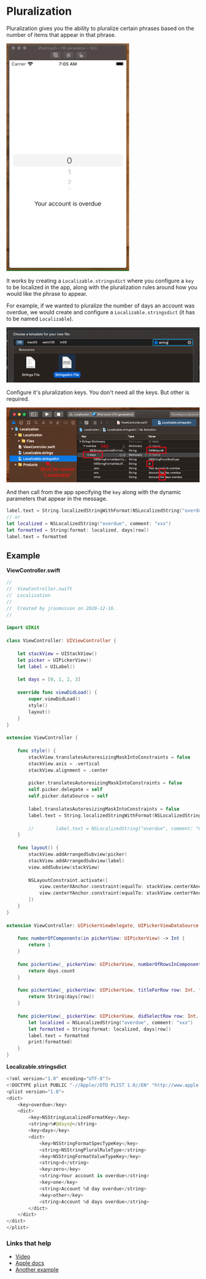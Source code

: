 # Pluralization

Pluralization gives you the ability to pluralize certain phrases based on the number of items that appear in that phrase.

![](images/demo.gif)

It works by creating a `Localizable.stringsdict` where you configure a `key` to be localized in the app, along with the pluralization rules around how you would like the phrase to appear.

For example, if we wanted to pluralize the number of days an account was overdue, we would create and configure a `Localizable.stringsdict` (it has to be named `Localizable`).

![](images/create.png)

Configure it's pluralization keys. You don't need all the keys. But other is required.

![](images/configure.png)

And then call from the app specifying the `key` along with the dynamic parameters that appear in the message.

```swift
label.text = String.localizedStringWithFormat(NSLocalizedString("overdue", comment: "Overdue warning message"), 0)
// or
let localized = NSLocalizedString("overdue", comment: "xxx")
let formatted = String(format: localized, days[row])
label.text = formatted
```

## Example

**ViewController.swift**

```swift
//
//  ViewController.swift
//  Localization
//
//  Created by jrasmusson on 2020-12-16.
//

import UIKit

class ViewController: UIViewController {

    let stackView = UIStackView()
    let picker = UIPickerView()
    let label = UILabel()
    
    let days = [0, 1, 2, 3]
    
    override func viewDidLoad() {
        super.viewDidLoad()
        style()
        layout()
    }
}

extension ViewController {
    
    func style() {
        stackView.translatesAutoresizingMaskIntoConstraints = false
        stackView.axis = .vertical
        stackView.alignment = .center
        
        picker.translatesAutoresizingMaskIntoConstraints = false
        self.picker.delegate = self
        self.picker.dataSource = self
        
        label.translatesAutoresizingMaskIntoConstraints = false
        label.text = String.localizedStringWithFormat(NSLocalizedString("overdue", comment: "Overdue warning message"), 0)
        
        //        label.text = NSLocalizedString("overdue", comment: "Overdue warning message") // regular localized string
    }
    
    func layout() {
        stackView.addArrangedSubview(picker)
        stackView.addArrangedSubview(label)
        view.addSubview(stackView)
        
        NSLayoutConstraint.activate([
            view.centerXAnchor.constraint(equalTo: stackView.centerXAnchor),
            view.centerYAnchor.constraint(equalTo: stackView.centerYAnchor),
        ])
    }
}

extension ViewController: UIPickerViewDelegate, UIPickerViewDataSource {

    func numberOfComponents(in pickerView: UIPickerView) -> Int {
        return 1
    }

    func pickerView(_ pickerView: UIPickerView, numberOfRowsInComponent component: Int) -> Int {
        return days.count
    }

    func pickerView(_ pickerView: UIPickerView, titleForRow row: Int, forComponent component: Int) -> String? {
        return String(days[row])
    }
    
    func pickerView(_ pickerView: UIPickerView, didSelectRow row: Int, inComponent component: Int) {
        let localized = NSLocalizedString("overdue", comment: "xxx")
        let formatted = String(format: localized, days[row])
        label.text = formatted
        print(formatted)
    }
}
```

**Localizable.stringsdict**

```swift
<?xml version="1.0" encoding="UTF-8"?>
<!DOCTYPE plist PUBLIC "-//Apple//DTD PLIST 1.0//EN" "http://www.apple.com/DTDs/PropertyList-1.0.dtd">
<plist version="1.0">
<dict>
	<key>overdue</key>
	<dict>
		<key>NSStringLocalizedFormatKey</key>
		<string>%#@days@</string>
		<key>days</key>
		<dict>
			<key>NSStringFormatSpecTypeKey</key>
			<string>NSStringPluralRuleType</string>
			<key>NSStringFormatValueTypeKey</key>
			<string>d</string>
			<key>zero</key>
			<string>Your account is overdue</string>
			<key>one</key>
			<string>Account %d day overdue</string>
			<key>other</key>
			<string>Account %d days overdue</string>
		</dict>
	</dict>
</dict>
</plist>
```


### Links that help

- [Video](https://youtu.be/djvG2RVUeBA)
- [Apple docs](https://help.apple.com/xcode/mac/current/#/deve2bc11fab)
- [Another example](https://www.hackingwithswift.com/example-code/uikit/how-to-localize-your-ios-app)

